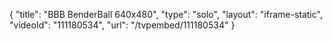 {
    "title": "BBB BenderBall 640x480",
    "type": "solo",
    "layout": "iframe-static",
    "videoId": "111180534",
    "url": "\/tvpembed\/111180534"
}